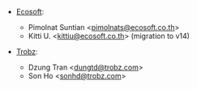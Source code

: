 - [Ecosoft](http://ecosoft.co.th):
  - Pimolnat Suntian \<<pimolnats@ecosoft.co.th>\>
  - Kitti U. \<<kittiu@ecosoft.co.th>\> (migration to v14)

- [Trobz](https://trobz.com):  
  - Dzung Tran \<<dungtd@trobz.com>\>
  - Son Ho \<<sonhd@trobz.com>\>
